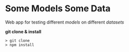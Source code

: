 # Some Models Some Data
Web app for testing different _models_ on different _datasets_

**git clone & install**
```
> git clone
> npm install
```


